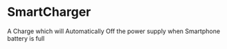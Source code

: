 # SmartCharger
A Charge which will Automatically Off the power supply when Smartphone battery is full
